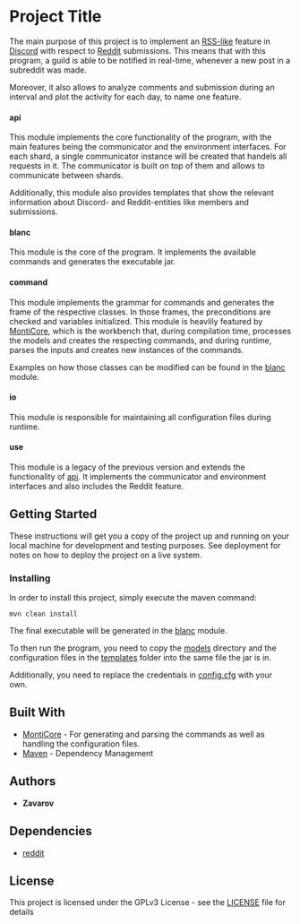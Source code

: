 # Project Title

The main purpose of this project is to implement an [RSS-like](https://en.wikipedia.org/wiki/RSS) feature in [Discord](https://discordapp.com/) with respect to [Reddit](https://www.reddit.com/) submissions.
This means that with this program, a guild is able to be notified in real-time, whenever a new post in a subreddit was made.

Moreover, it also allows to analyze comments and submission during an interval and plot the activity for each day, to name one feature.

#### api
This module implements the core functionality of the program, with the main features being the communicator and the environment interfaces.
For each shard, a single communicator instance will be created that handels all requests in it. The communicator is built on top of them and allows to communicate between shards.

Additionally, this module also provides templates that show the relevant information about Discord- and Reddit-entities like members and submissions.
#### blanc
This module is the core of the program. It implements the available commands and generates the executable jar.
#### command
This module implements the grammar for commands and generates the frame of the respective classes.
In those frames, the preconditions are checked and variables initialized.
This module is heavlily featured by [MontiCore](https://github.com/MontiCore/monticore), which is the workbench that, during compilation time, processes the models and creates the respecting commands, and during runtime, parses the inputs and creates new instances of the commands.

Examples on how those classes can be modified can be found in the [blanc](blanc) module.

#### io
This module is responsible for maintaining all configuration files during runtime.
#### use
This module is a legacy of the previous version and extends the functionality of [api](api).
It implements the communicator and environment interfaces and also includes the Reddit feature.

## Getting Started

These instructions will get you a copy of the project up and running on your local machine for development and testing purposes. See deployment for notes on how to deploy the project on a live system.

### Installing

In order to install this project, simply execute the maven command:

```
mvn clean install
```

The final executable will be generated in the [blanc](blanc) module.

To then run the program, you need to copy the [models](blanc/models) directory and the configuration files in the [templates](blanc/templates) folder into the same file the jar is in.

Additionally, you need to replace the credentials in [config.cfg](blanc/templates/config.cfg) with your own.

## Built With

* [MontiCore](https://github.com/MontiCore/monticore) - For generating and parsing the commands as well as handling the configuration files.
* [Maven](https://maven.apache.org/) - Dependency Management

## Authors

* **Zavarov**

## Dependencies

* [reddit](https://github.com/Zavarov/reddit)

## License

This project is licensed under the GPLv3 License - see the [LICENSE](LICENSE) file for details


